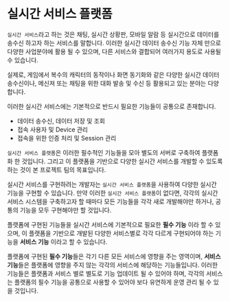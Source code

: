 실시간 서비스 플랫폼
======================
`실시간 서비스`라고 하는 것은 채팅, 실시간 상황판, 모바일 알람 등 실시간으로 데이터를 송수신 하고자 하는 서비스를 말합니다. 이러한 실시간 데이터 송수신 기능 자체 만으로 다양한 사업분야에 활용 될 수 있으며, 다른 서비스와 결합되어 여러가지 용도로 사용될 수 있습니다.

실제로, 게임에서 복수의 캐릭터의 동작이나 화면 동기화와 같은 다양한 실시간 데이터 송수신이나, 메신져 또는 채팅을 위한 대화 발송 및 수신 등 활용되고 있는 분야는 다양합니다.

이러한 실시간 서비스에는 기본적으로 반드시 필요한 기능들이 공통으로 존재합니다.

 - 데이터 송수신, 데이터 저장 및 조회
 - 접속 사용자 및 Device 관리
 - 접속을 위한 인증 처리 및 Session 관리
 

`실시간 서비스 플랫폼`은 이러한 필수적인 기능들을 모아 별도의 서버로 구축하여 플랫폼화 한 것입니다. 그리고 이 플랫폼을 기반으로 다양한 실시간 서비스를 개발할 수 있도록 하는 것이 본 프로젝트 팀의 목표입니다.

실시간 서비스를 구현하려는 개발자는 `실시간 서비스 플랫폼`을 사용하여 다양한 실시간 기능을 구현할 수 있습니다. 만약 이러한 `실시간 서비스 플랫폼`이 없다면, 각각의 실시간 서비스 시스템을 구축하고자 할 때마다 모든 기능들을 각각 새로 개발해야만 하거나, 공통의 기능을 모두 구현해야만 할 것입니다.

플랫폼에 구현된 기능들을 실시간 서비스에 기본적으로 필요한 **필수 기능** 이라 할 수 있으며, 이 플랫폼을 기반으로 개발된 다양한 서비스별로 각각 다르게 구현되어야 하는 기능을 **서비스 기능** 이라고 할 수 있습니다.

플랫폼에 구현된 **필수 기능**들은 각기 다른 모든 서비스에 영향을 주는 영역이며, **서비스 기능**들은 플랫폼에 영향을 주지 않는 각각의 서비스에 해당하는 기능들입니다.
이러한 기능들은 플랫폼과 서비스 별로 별도로 기능 업데이트 될 수 있어야 하며, 각각의 서비스는 플랫폼의 필수 기능을 공통으로 사용할 수 있어야 보다 유연하게 운영 관리 될 수 있을 것입니다.
